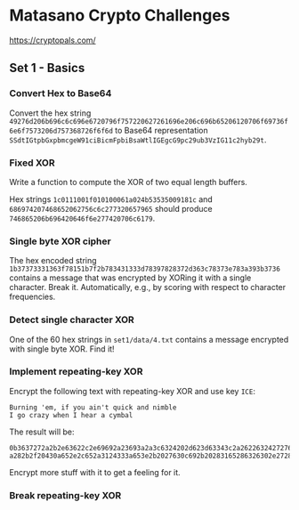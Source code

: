 # Matasano Crypto Challenges

https://cryptopals.com/

## Set 1 - Basics

### Convert Hex to Base64

Convert the hex string `49276d206b696c6c696e6720796f757220627261696e206c696b65206120706f69736f6e6f7573206d757368726f6f6d` to Base64 representation `SSdtIGtpbGxpbmcgeW91ciBicmFpbiBsaWtlIGEgcG9pc29ub3VzIG11c2hyb29t`.

### Fixed XOR

Write a function to compute the XOR of two equal length buffers.

Hex strings `1c0111001f010100061a024b53535009181c` and `686974207468652062756c6c277320657965` should produce `746865206b696420646f6e277420706c6179`.

### Single byte XOR cipher

The hex encoded string `1b37373331363f78151b7f2b783431333d78397828372d363c78373e783a393b3736` contains a message that was encrypted by XORing it with a single character. Break it. Automatically, e.g., by scoring with respect to character frequencies.

### Detect single character XOR

One of the 60 hex strings in `set1/data/4.txt` contains a message encrypted with single byte XOR. Find it!

### Implement repeating-key XOR

Encrypt the following text with repeating-key XOR and use key `ICE`:

```
Burning 'em, if you ain't quick and nimble
I go crazy when I hear a cymbal
```

The result will be:

```
0b3637272a2b2e63622c2e69692a23693a2a3c6324202d623d63343c2a26226324272765272
a282b2f20430a652e2c652a3124333a653e2b2027630c692b20283165286326302e27282f
```

Encrypt more stuff with it to get a feeling for it.

### Break repeating-key XOR
